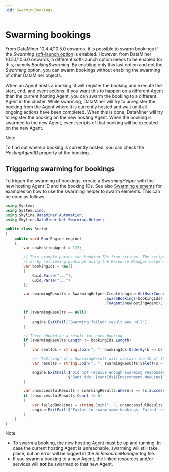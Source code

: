 ```yaml
---
uid: SwarmingBookings
---
```


# Swarming bookings

From DataMiner 10.4.4/10.5.0 onwards<!-- RN 38181 -->, it is possible to swarm bookings if the *Swarming* [soft-launch option](xref:SoftLaunchOptions) is enabled. However, from DataMiner 10.5.1/10.6.0 onwards<!-- RN 41293 -->, a different soft-launch option needs to be enabled for this, namely *BookingSwarming*. By enabling only this last option and not the *Swarming* option, you can swarm bookings without enabling the swarming of other DataMiner objects.

When an Agent hosts a booking, it will register the booking and execute the start, end, and event actions. If you want this to happen on a different Agent than the current hosting Agent, you can swarm the booking to a different Agent in the cluster. While swarming, DataMiner will try to unregister the booking from the Agent where it is currently hosted and wait until all ongoing actions have been completed. When this is done, DataMiner will try to register the booking on the new hosting Agent. When the booking is swarmed to the new Agent, event scripts of that booking will be executed on the new Agent.

> [!NOTE]
> To find out where a booking is currently hosted, you can check the *HostingAgentID* property of the booking.

## Triggering swarming for bookings 

To trigger the swarming of bookings, create a *SwarmingHelper* with the new hosting Agent ID and the booking IDs. See also [Swarming elements](xref:SwarmingElements) for examples on how to use the swarming helper to swarm elements. This can be done as follows:

```csharp
using System;
using System.Linq;
using Skyline.DataMiner.Automation;
using Skyline.DataMiner.Net.Swarming.Helper;

public class Script
{
    public void Run(Engine engine)
    {
        var newHostingAgent = 123;

        // This example parses the booking IDs from strings. The script could for example also obtain the IDs via an input parameter,
        // or by retrieving bookings using the Resource Manager helper.
        var bookingIds = new[]
        {
            Guid.Parse("..."),
            Guid.Parse("...")
        };

        var swarmingResults = SwarmingHelper.Create(engine.GetUserConnection())
                                            .SwarmBookings(bookingIds)
                                            .ToAgent(newHostingAgent);

        if (swarmingResults == null)
        {
            engine.ExitFail("Swarming failed: result was null");
        }

        // There should be a result for each booking.
        if (swarmingResults.Length != bookingIds.Length)
        {
            var sentIds = string.Join(", ", bookingIds.OrderBy(b => b));

            // 'ToString' of a SwarmingResult will contain the ID of the object, the message, and whether swarming succeeded for the object or not.
            var results = string.Join(", ", swarmingResults.Select(s => s.ToString()));

            engine.ExitFail($"Did not receive enough swarming responses. Requested to swarm {bookingIds.Length} bookings, but got {swarmingResults.Length} responses.{Environment.NewLine}" +
                            $"Sent ids: {sentIds}{Environment.NewLine}Results: {results}");
        }

        var unsuccessfulResults = swarmingResults.Where(s => !s.Success).ToList();
        if (unsuccessfulResults.Count != 0)
        {
            var failedBookings = string.Join(", ", unsuccessfulResults.Select(s => s.ToString()));
            engine.ExitFail($"Failed to swarm some bookings. Failed results: {failedBookings}");
        }
    }
}
```

> [!NOTE]
>
> - To swarm a booking, the new hosting Agent must be up and running. In case the current hosting Agent is unreachable, swarming will still take place, but an error will be logged in the *SLResourceManager* log file.
> - If you swarm a booking to a new Agent, the linked resources and/or services will **not** be swarmed to that new Agent.
